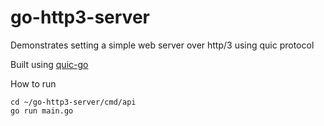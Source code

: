 # go-http3-server

Demonstrates setting a simple web server over http/3 using quic protocol

Built using [quic-go](https://github.com/quic-go/quic-go)

How to run
```
cd ~/go-http3-server/cmd/api
go run main.go
```
